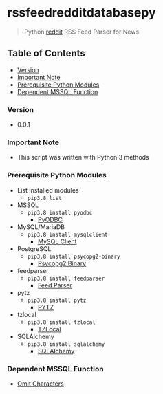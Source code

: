 # rssfeedredditdatabasepy
> Python [reddit](https://www.reddit.com/) RSS Feed Parser for News

## Table of Contents
* [Version](#version)
* [Important Note](#important-note)
* [Prerequisite Python Modules](#prerequisite-python-modules)
* [Dependent MSSQL Function](#dependent-mssql-function)

### Version
* 0.0.1

### **Important Note**
* This script was written with Python 3 methods

### Prerequisite Python Modules
* List installed modules
  * `pip3.8 list`
* MSSQL
  * `pip3.8 install pyodbc`
    * [PyODBC](https://pypi.org/project/pyodbc/)
* MySQL/MariaDB
  * `pip3.8 install mysqlclient`
    * [MySQL Client](https://pypi.org/project/mysqlclient/)
* PostgreSQL
  * `pip3.8 install psycopg2-binary`
    * [Psycopg2 Binary](https://pypi.org/project/psycopg2/)
* feedparser
  * `pip3.8 install feedparser`
    * [Feed Parser](https://pypi.org/project/feedparser/)
* pytz
  * `pip3.8 install pytz`
    * [PYTZ](https://pypi.org/project/pytz/)
* tzlocal
  * `pip3.8 install tzlocal`
    * [TZLocal](https://pypi.org/project/tzlocal/)
* SQLAlchemy
  * `pip3.8 install sqlalchemy`
    * [SQLAlchemy](https://pypi.org/project/SQLAlchemy/)

### Dependent MSSQL Function
* [Omit Characters](https://github.com/Cuates/omitcharactersmssql)
